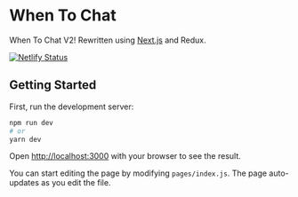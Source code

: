 # When To Chat

When To Chat V2! Rewritten using [Next.js](https://nextjs.org/) and Redux.

[![Netlify Status](https://api.netlify.com/api/v1/badges/1ceb5d3c-dbed-4c59-82e3-2c1ad8a7b092/deploy-status)](https://app.netlify.com/sites/whentwochat/deploys)

## Getting Started

First, run the development server:

```bash
npm run dev
# or
yarn dev
```

Open [http://localhost:3000](http://localhost:3000) with your browser to see the result.

You can start editing the page by modifying `pages/index.js`. The page auto-updates as you edit the file.
